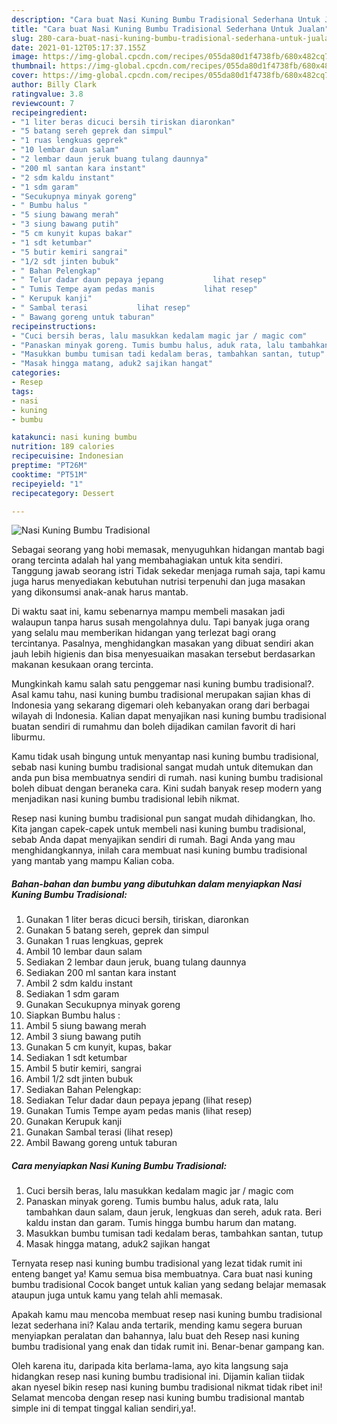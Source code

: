 ```yaml
---
description: "Cara buat Nasi Kuning Bumbu Tradisional Sederhana Untuk Jualan"
title: "Cara buat Nasi Kuning Bumbu Tradisional Sederhana Untuk Jualan"
slug: 280-cara-buat-nasi-kuning-bumbu-tradisional-sederhana-untuk-jualan
date: 2021-01-12T05:17:37.155Z
image: https://img-global.cpcdn.com/recipes/055da80d1f4738fb/680x482cq70/nasi-kuning-bumbu-tradisional-foto-resep-utama.jpg
thumbnail: https://img-global.cpcdn.com/recipes/055da80d1f4738fb/680x482cq70/nasi-kuning-bumbu-tradisional-foto-resep-utama.jpg
cover: https://img-global.cpcdn.com/recipes/055da80d1f4738fb/680x482cq70/nasi-kuning-bumbu-tradisional-foto-resep-utama.jpg
author: Billy Clark
ratingvalue: 3.8
reviewcount: 7
recipeingredient:
- "1 liter beras dicuci bersih tiriskan diaronkan"
- "5 batang sereh geprek dan simpul"
- "1 ruas lengkuas geprek"
- "10 lembar daun salam"
- "2 lembar daun jeruk buang tulang daunnya"
- "200 ml santan kara instant"
- "2 sdm kaldu instant"
- "1 sdm garam"
- "Secukupnya minyak goreng"
- " Bumbu halus "
- "5 siung bawang merah"
- "3 siung bawang putih"
- "5 cm kunyit kupas bakar"
- "1 sdt ketumbar"
- "5 butir kemiri sangrai"
- "1/2 sdt jinten bubuk"
- " Bahan Pelengkap"
- " Telur dadar daun pepaya jepang           lihat resep"
- " Tumis Tempe ayam pedas manis           lihat resep"
- " Kerupuk kanji"
- " Sambal terasi           lihat resep"
- " Bawang goreng untuk taburan"
recipeinstructions:
- "Cuci bersih beras, lalu masukkan kedalam magic jar / magic com"
- "Panaskan minyak goreng. Tumis bumbu halus, aduk rata, lalu tambahkan daun salam, daun jeruk, lengkuas dan sereh, aduk rata. Beri kaldu instan dan garam. Tumis hingga bumbu harum dan matang."
- "Masukkan bumbu tumisan tadi kedalam beras, tambahkan santan, tutup"
- "Masak hingga matang, aduk2 sajikan hangat"
categories:
- Resep
tags:
- nasi
- kuning
- bumbu

katakunci: nasi kuning bumbu 
nutrition: 189 calories
recipecuisine: Indonesian
preptime: "PT26M"
cooktime: "PT51M"
recipeyield: "1"
recipecategory: Dessert

---
```



![Nasi Kuning Bumbu Tradisional](https://img-global.cpcdn.com/recipes/055da80d1f4738fb/680x482cq70/nasi-kuning-bumbu-tradisional-foto-resep-utama.jpg)

Sebagai seorang yang hobi memasak, menyuguhkan hidangan mantab bagi orang tercinta adalah hal yang membahagiakan untuk kita sendiri. Tanggung jawab seorang istri Tidak sekedar menjaga rumah saja, tapi kamu juga harus menyediakan kebutuhan nutrisi terpenuhi dan juga masakan yang dikonsumsi anak-anak harus mantab.

Di waktu  saat ini, kamu sebenarnya mampu membeli masakan jadi walaupun tanpa harus susah mengolahnya dulu. Tapi banyak juga orang yang selalu mau memberikan hidangan yang terlezat bagi orang tercintanya. Pasalnya, menghidangkan masakan yang dibuat sendiri akan jauh lebih higienis dan bisa menyesuaikan masakan tersebut berdasarkan makanan kesukaan orang tercinta. 



Mungkinkah kamu salah satu penggemar nasi kuning bumbu tradisional?. Asal kamu tahu, nasi kuning bumbu tradisional merupakan sajian khas di Indonesia yang sekarang digemari oleh kebanyakan orang dari berbagai wilayah di Indonesia. Kalian dapat menyajikan nasi kuning bumbu tradisional buatan sendiri di rumahmu dan boleh dijadikan camilan favorit di hari liburmu.

Kamu tidak usah bingung untuk menyantap nasi kuning bumbu tradisional, sebab nasi kuning bumbu tradisional sangat mudah untuk ditemukan dan anda pun bisa membuatnya sendiri di rumah. nasi kuning bumbu tradisional boleh dibuat dengan beraneka cara. Kini sudah banyak resep modern yang menjadikan nasi kuning bumbu tradisional lebih nikmat.

Resep nasi kuning bumbu tradisional pun sangat mudah dihidangkan, lho. Kita jangan capek-capek untuk membeli nasi kuning bumbu tradisional, sebab Anda dapat menyajikan sendiri di rumah. Bagi Anda yang mau menghidangkannya, inilah cara membuat nasi kuning bumbu tradisional yang mantab yang mampu Kalian coba.

<!--inarticleads1-->

##### Bahan-bahan dan bumbu yang dibutuhkan dalam menyiapkan Nasi Kuning Bumbu Tradisional:

1. Gunakan 1 liter beras dicuci bersih, tiriskan, diaronkan
1. Gunakan 5 batang sereh, geprek dan simpul
1. Gunakan 1 ruas lengkuas, geprek
1. Ambil 10 lembar daun salam
1. Sediakan 2 lembar daun jeruk, buang tulang daunnya
1. Sediakan 200 ml santan kara instant
1. Ambil 2 sdm kaldu instant
1. Sediakan 1 sdm garam
1. Gunakan Secukupnya minyak goreng
1. Siapkan  Bumbu halus :
1. Ambil 5 siung bawang merah
1. Ambil 3 siung bawang putih
1. Gunakan 5 cm kunyit, kupas, bakar
1. Sediakan 1 sdt ketumbar
1. Ambil 5 butir kemiri, sangrai
1. Ambil 1/2 sdt jinten bubuk
1. Sediakan  Bahan Pelengkap:
1. Sediakan  Telur dadar daun pepaya jepang           (lihat resep)
1. Gunakan  Tumis Tempe ayam pedas manis           (lihat resep)
1. Gunakan  Kerupuk kanji
1. Gunakan  Sambal terasi           (lihat resep)
1. Ambil  Bawang goreng untuk taburan




<!--inarticleads2-->

##### Cara menyiapkan Nasi Kuning Bumbu Tradisional:

1. Cuci bersih beras, lalu masukkan kedalam magic jar / magic com
1. Panaskan minyak goreng. Tumis bumbu halus, aduk rata, lalu tambahkan daun salam, daun jeruk, lengkuas dan sereh, aduk rata. Beri kaldu instan dan garam. Tumis hingga bumbu harum dan matang.
1. Masukkan bumbu tumisan tadi kedalam beras, tambahkan santan, tutup
1. Masak hingga matang, aduk2 sajikan hangat




Ternyata resep nasi kuning bumbu tradisional yang lezat tidak rumit ini enteng banget ya! Kamu semua bisa membuatnya. Cara buat nasi kuning bumbu tradisional Cocok banget untuk kalian yang sedang belajar memasak ataupun juga untuk kamu yang telah ahli memasak.

Apakah kamu mau mencoba membuat resep nasi kuning bumbu tradisional lezat sederhana ini? Kalau anda tertarik, mending kamu segera buruan menyiapkan peralatan dan bahannya, lalu buat deh Resep nasi kuning bumbu tradisional yang enak dan tidak rumit ini. Benar-benar gampang kan. 

Oleh karena itu, daripada kita berlama-lama, ayo kita langsung saja hidangkan resep nasi kuning bumbu tradisional ini. Dijamin kalian tiidak akan nyesel bikin resep nasi kuning bumbu tradisional nikmat tidak ribet ini! Selamat mencoba dengan resep nasi kuning bumbu tradisional mantab simple ini di tempat tinggal kalian sendiri,ya!.

